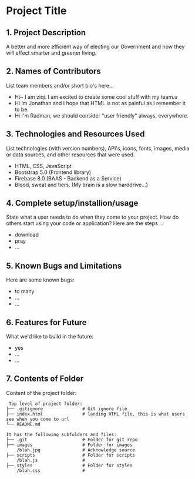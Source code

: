 # Project Title

## 1. Project Description
A better and more efficient way of electing our Government and how they will effect smarter and greener living. 

## 2. Names of Contributors
List team members and/or short bio's here... 
* Hi~ I am ziqi. I am excited to create some cool stuff with my team.u
* Hi Im Jonathan and I hope that HTML is not as painful as I remember it to be.
* Hi I'm Radman, we should consider "user friendly" always, everywhere.
	
## 3. Technologies and Resources Used
List technologies (with version numbers), API's, icons, fonts, images, media or data sources, and other resources that were used.
* HTML, CSS, JavaScript
* Bootstrap 5.0 (Frontend library)
* Firebase 8.0 (BAAS - Backend as a Service)
* Blood, sweat and tiers. (My brain is a slow harddrive...)

## 4. Complete setup/installion/usage
State what a user needs to do when they come to your project.  How do others start using your code or application?
Here are the steps ...
* download
* pray
* ...

## 5. Known Bugs and Limitations
Here are some known bugs:
* to many
* ...
* ...

## 6. Features for Future
What we'd like to build in the future:
* yes
* ...
* ...
	
## 7. Contents of Folder
Content of the project folder:

```
 Top level of project folder: 
├── .gitignore               # Git ignore file
├── index.html               # landing HTML file, this is what users see when you come to url
└── README.md

It has the following subfolders and files:
├── .git                     # Folder for git repo
├── images                   # Folder for images
    /blah.jpg                # Acknowledge source
├── scripts                  # Folder for scripts
    /blah.js                 # 
├── styles                   # Folder for styles
    /blah.css                # 



```


